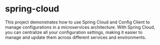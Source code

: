 # spring-cloud
This project demonstrates how to use Spring Cloud and Config Client to manage configurations in a microservices architecture. With Spring Cloud, you can centralize all your configuration settings, making it easier to manage and update them across different services and environments.
